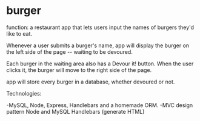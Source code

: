 # burger

function: a restaurant app that lets users input the names of burgers they'd like to eat.

Whenever a user submits a burger's name, app will display the burger on the left side of the page -- waiting to be devoured.

Each burger in the waiting area also has a Devour it! button. When the user clicks it, the burger will move to the right side of the page.

app will store every burger in a database, whether devoured or not.

Technologies: 

-MySQL, Node, Express, Handlebars and a homemade ORM. -MVC design pattern
Node and MySQL
Handlebars (generate HTML)